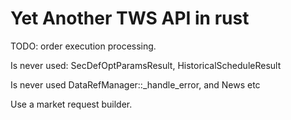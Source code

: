 # Yet Another TWS API in rust
TODO: order execution processing.

Is never used: SecDefOptParamsResult, HistoricalScheduleResult

Is never used DataRefManager::_handle_error, and News etc

Use a market request builder.
